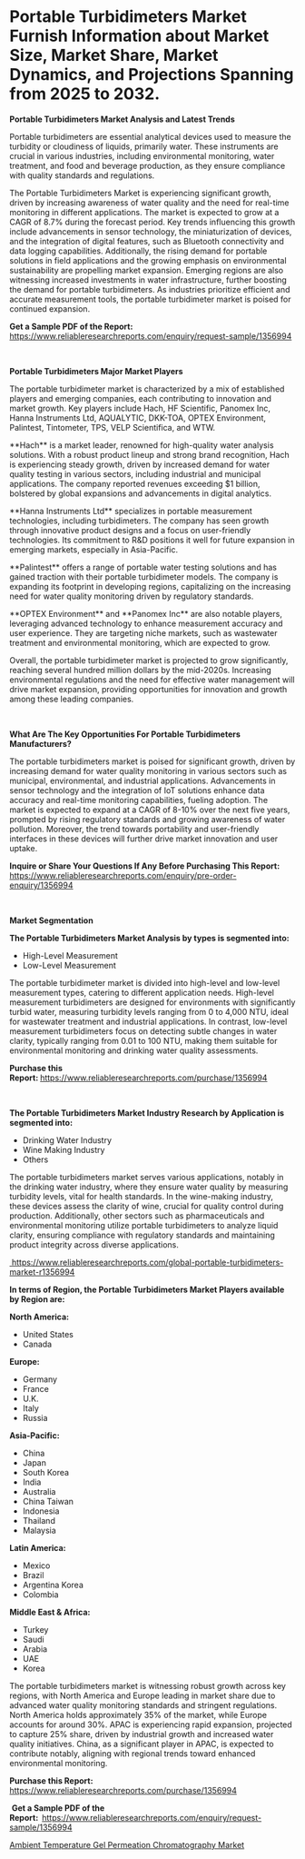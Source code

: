 <p><h1>Portable Turbidimeters Market Furnish Information about Market Size, Market Share, Market Dynamics, and Projections Spanning from 2025 to 2032.</h1></p><p><strong>Portable Turbidimeters Market Analysis and Latest Trends</strong></p>
<p><p>Portable turbidimeters are essential analytical devices used to measure the turbidity or cloudiness of liquids, primarily water. These instruments are crucial in various industries, including environmental monitoring, water treatment, and food and beverage production, as they ensure compliance with quality standards and regulations.</p><p>The Portable Turbidimeters Market is experiencing significant growth, driven by increasing awareness of water quality and the need for real-time monitoring in different applications. The market is expected to grow at a CAGR of 8.7% during the forecast period. Key trends influencing this growth include advancements in sensor technology, the miniaturization of devices, and the integration of digital features, such as Bluetooth connectivity and data logging capabilities. Additionally, the rising demand for portable solutions in field applications and the growing emphasis on environmental sustainability are propelling market expansion. Emerging regions are also witnessing increased investments in water infrastructure, further boosting the demand for portable turbidimeters. As industries prioritize efficient and accurate measurement tools, the portable turbidimeter market is poised for continued expansion.</p></p>
<p><strong>Get a Sample PDF of the Report:&nbsp;</strong> <a href="https://www.reliableresearchreports.com/enquiry/request-sample/1356994?utm_campaign=2442&utm_medium=2&utm_source=Github&utm_content=ia&utm_term=24022025&utm_id=portable-turbidimeters">https://www.reliableresearchreports.com/enquiry/request-sample/1356994</a></p>
<p>&nbsp;</p>
<p><strong>Portable Turbidimeters Major Market Players</strong></p>
<p><p>The portable turbidimeter market is characterized by a mix of established players and emerging companies, each contributing to innovation and market growth. Key players include Hach, HF Scientific, Panomex Inc, Hanna Instruments Ltd, AQUALYTIC, DKK-TOA, OPTEX Environment, Palintest, Tintometer, TPS, VELP Scientifica, and WTW.</p><p>**Hach** is a market leader, renowned for high-quality water analysis solutions. With a robust product lineup and strong brand recognition, Hach is experiencing steady growth, driven by increased demand for water quality testing in various sectors, including industrial and municipal applications. The company reported revenues exceeding $1 billion, bolstered by global expansions and advancements in digital analytics.</p><p>**Hanna Instruments Ltd** specializes in portable measurement technologies, including turbidimeters. The company has seen growth through innovative product designs and a focus on user-friendly technologies. Its commitment to R&D positions it well for future expansion in emerging markets, especially in Asia-Pacific.</p><p>**Palintest** offers a range of portable water testing solutions and has gained traction with their portable turbidimeter models. The company is expanding its footprint in developing regions, capitalizing on the increasing need for water quality monitoring driven by regulatory standards.</p><p>**OPTEX Environment** and **Panomex Inc** are also notable players, leveraging advanced technology to enhance measurement accuracy and user experience. They are targeting niche markets, such as wastewater treatment and environmental monitoring, which are expected to grow.</p><p>Overall, the portable turbidimeter market is projected to grow significantly, reaching several hundred million dollars by the mid-2020s. Increasing environmental regulations and the need for effective water management will drive market expansion, providing opportunities for innovation and growth among these leading companies.</p></p>
<p>&nbsp;</p>
<p><strong>What Are The Key Opportunities For Portable Turbidimeters Manufacturers?</strong></p>
<p><p>The portable turbidimeters market is poised for significant growth, driven by increasing demand for water quality monitoring in various sectors such as municipal, environmental, and industrial applications. Advancements in sensor technology and the integration of IoT solutions enhance data accuracy and real-time monitoring capabilities, fueling adoption. The market is expected to expand at a CAGR of 8-10% over the next five years, prompted by rising regulatory standards and growing awareness of water pollution. Moreover, the trend towards portability and user-friendly interfaces in these devices will further drive market innovation and user uptake.</p></p>
<p><strong>Inquire or Share Your Questions If Any Before Purchasing This Report:</strong> <a href="https://www.reliableresearchreports.com/enquiry/pre-order-enquiry/1356994?utm_campaign=2442&utm_medium=2&utm_source=Github&utm_content=ia&utm_term=24022025&utm_id=portable-turbidimeters">https://www.reliableresearchreports.com/enquiry/pre-order-enquiry/1356994</a></p>
<p>&nbsp;</p>
<p><strong>Market Segmentation</strong></p>
<p><strong>The Portable Turbidimeters Market Analysis by types is segmented into:</strong></p>
<p><ul><li>High-Level Measurement</li><li>Low-Level Measurement</li></ul></p>
<p><p>The portable turbidimeter market is divided into high-level and low-level measurement types, catering to different application needs. High-level measurement turbidimeters are designed for environments with significantly turbid water, measuring turbidity levels ranging from 0 to 4,000 NTU, ideal for wastewater treatment and industrial applications. In contrast, low-level measurement turbidimeters focus on detecting subtle changes in water clarity, typically ranging from 0.01 to 100 NTU, making them suitable for environmental monitoring and drinking water quality assessments.</p></p>
<p><strong>Purchase this Report:&nbsp;</strong><a href="https://www.reliableresearchreports.com/purchase/1356994?utm_campaign=2442&utm_medium=2&utm_source=Github&utm_content=ia&utm_term=24022025&utm_id=portable-turbidimeters">https://www.reliableresearchreports.com/purchase/1356994</a></p>
<p>&nbsp;</p>
<p><strong>The Portable Turbidimeters Market Industry Research by Application is segmented into:</strong></p>
<p><ul><li>Drinking Water Industry</li><li>Wine Making Industry</li><li>Others</li></ul></p>
<p><p>The portable turbidimeters market serves various applications, notably in the drinking water industry, where they ensure water quality by measuring turbidity levels, vital for health standards. In the wine-making industry, these devices assess the clarity of wine, crucial for quality control during production. Additionally, other sectors such as pharmaceuticals and environmental monitoring utilize portable turbidimeters to analyze liquid clarity, ensuring compliance with regulatory standards and maintaining product integrity across diverse applications.</p></p>
<p><a href="https://www.reliableresearchreports.com/global-portable-turbidimeters-market-r1356994?utm_campaign=2442&utm_medium=2&utm_source=Github&utm_content=ia&utm_term=24022025&utm_id=portable-turbidimeters">&nbsp;https://www.reliableresearchreports.com/global-portable-turbidimeters-market-r1356994</a></p>
<p><strong>In terms of Region, the Portable Turbidimeters Market Players available by Region are:</strong></p>
<p>
    <p> <strong> North America: </strong>
        <ul>
            <li>United States</li>
            <li>Canada</li>
        </ul>
        </p> 
    <p> <strong> Europe: </strong>
        <ul>
            <li>Germany</li>
            <li>France</li>
            <li>U.K.</li>
            <li>Italy</li>
            <li>Russia</li>
        </ul>
        </p> 
    <p> <strong> Asia-Pacific: </strong>
        <ul>
            <li>China</li>
            <li>Japan</li>
            <li>South Korea</li>
            <li>India</li>
            <li>Australia</li>
            <li>China Taiwan</li>
            <li>Indonesia</li>
            <li>Thailand</li>
            <li>Malaysia</li>
        </ul>
        </p> 
    <p> <strong> Latin America: </strong>
        <ul>
            <li>Mexico</li>
            <li>Brazil</li>
            <li>Argentina Korea</li>
            <li>Colombia</li>
        </ul>
        </p> 
    <p> <strong> Middle East & Africa: </strong>
        <ul>
            <li>Turkey</li>
            <li>Saudi</li>
            <li>Arabia</li>
            <li>UAE</li>
            <li>Korea</li>
        </ul>
    </p>
    </p>
<p><p>The portable turbidimeters market is witnessing robust growth across key regions, with North America and Europe leading in market share due to advanced water quality monitoring standards and stringent regulations. North America holds approximately 35% of the market, while Europe accounts for around 30%. APAC is experiencing rapid expansion, projected to capture 25% share, driven by industrial growth and increased water quality initiatives. China, as a significant player in APAC, is expected to contribute notably, aligning with regional trends toward enhanced environmental monitoring.</p></p>
<p><strong>Purchase this Report: </strong><a href="https://www.reliableresearchreports.com/purchase/1356994?utm_campaign=2442&utm_medium=2&utm_source=Github&utm_content=ia&utm_term=24022025&utm_id=portable-turbidimeters">https://www.reliableresearchreports.com/purchase/1356994</a></p>
<p>&nbsp;<strong>Get a Sample PDF of the Report:&nbsp;&nbsp;</strong><a href="https://www.reliableresearchreports.com/enquiry/request-sample/1356994?utm_campaign=2442&utm_medium=2&utm_source=Github&utm_content=ia&utm_term=24022025&utm_id=portable-turbidimeters">https://www.reliableresearchreports.com/enquiry/request-sample/1356994</a></p>
<p><strong></strong></p>
<p><p><a href="https://github.com/oliveroste6/Market-Research-Report-List-1/blob/main/ambient-temperature-gel-permeation-chromatography-market.md?utm_campaign=2442&utm_medium=2&utm_source=Github&utm_content=ia&utm_term=24022025&utm_id=portable-turbidimeters">Ambient Temperature Gel Permeation Chromatography Market</a></p></p>